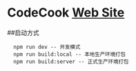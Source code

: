 # CodeCook [Web Site](http://www.tangsj.com)

##启动方式

```
  npm run dev -- 开发模式
  npm run build:local -- 本地生产环境打包
  npm run build:server -- 正式生产环境打包
```